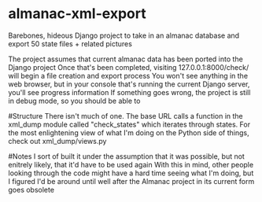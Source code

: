 # almanac-xml-export
Barebones, hideous Django project to take in an almanac database and export 50 state files + related pictures

The project assumes that current almanac data has been ported into the Django project
Once that's been completed, visiting 127.0.0.1:8000/check/ will begin a file creation and export process
You won't see anything in the web browser, but in your console that's running the current Django server, you'll see progress information
If something goes wrong, the project is still in debug mode, so you should be able to 

#Structure
There isn't much of one. The base URL calls a function in the xml_dump module called "check_states" which iterates through states.
For the most enlightening view of what I'm doing on the Python side of things, check out xml_dump/views.py

#Notes
I sort of built it under the assumption that it was possible, but not enitrely likely, that it'd have to be used again
With this in mind, other people looking through the code might have a hard time seeing what I'm doing, but I figured I'd be around until well after the Almanac project in its current form goes obsolete
